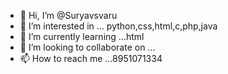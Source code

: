 - 👋 Hi, I’m @Suryavsvaru
- 👀 I’m interested in ... python,css,html,c,php,java
- 🌱 I’m currently learning ...html
- 💞️ I’m looking to collaborate on ...
- 📫 How to reach me ...8951071334

<!---
Suryavsvaru/Suryavsvaru is a ✨ special ✨ repository because its `README.md` (this file) appears on your GitHub profile.
You can click the Preview link to take a look at your changes.
--->
